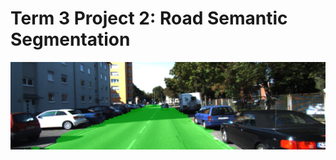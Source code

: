 # Term 3 Project 2: Road Semantic Segmentation

<p align="center">
  <img src="./imgs/test_image.png">
</p>
